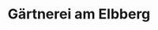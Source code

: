---
title: "Gärtnerei am Elbberg"
url: /boizenburg-elbe/gaertnerei-am-elbberg/
shop: Garten-Center
---